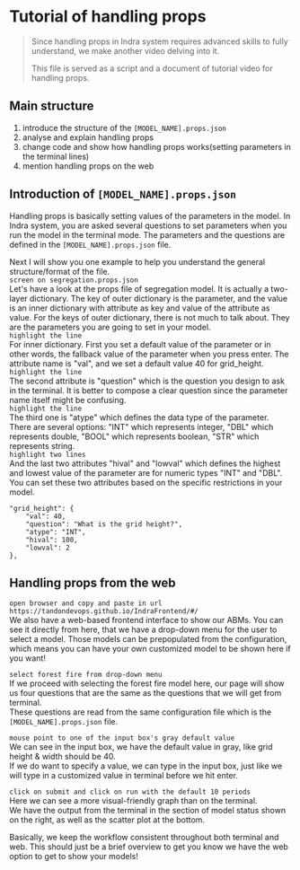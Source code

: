 # Tutorial of handling props

> Since handling props in Indra system requires advanced skills to fully understand, 
> we make another video delving into it.
>
> This file is served as a script and a document of tutorial video for handling props.

## Main structure
1. introduce the structure of the `[MODEL_NAME].props.json`
2. analyse and explain handling props
3. change code and show how handling props works(setting parameters in the terminal lines)
4. mention handling props on the web

## Introduction of `[MODEL_NAME].props.json`
Handling props is basically setting values of the parameters in the model. In Indra system, you are asked several
questions to set parameters when you run the model in the terminal mode. The parameters and the questions are 
defined in the `[MODEL_NAME].props.json` file.  

Next I will show you one example to help you understand the general structure/format of the file.  
`screen on segregation.props.json`  
Let's have a look at the props file of segregation model.
It is actually a two-layer dictionary. The key of outer dictionary is the parameter, and the value is an inner
dictionary with attribute as key and value of the attribute as value.
For the keys of outer dictionary, there is not much to talk about. They are the parameters you are going to set in your
model.  
`highlight the line`  
For inner dictionary. First you set a default value of the parameter or in other words, the fallback value of the
parameter when you press enter. The attribute name is "val", and we set a default value 40 for grid_height.  
`highlight the line`  
The second attribute is "question" which is the question you design to ask in the terminal. 
It is better to compose a clear question since the parameter name itself might be confusing.  
`highlight the line`  
The third one is "atype" which defines the data type of the parameter. There are several options: "INT" which represents
integer, "DBL" which represents double, "BOOL" which represents boolean, "STR" which represents string.  
`highlight two lines`  
And the last two attributes "hival" and "lowval" which defines the 
highest and lowest value of the parameter are for numeric types "INT" and "DBL".
You can set these two attributes based on the specific restrictions in your model.
```
"grid_height": {
    "val": 40,
    "question": "What is the grid height?",
    "atype": "INT",
    "hival": 100,
    "lowval": 2
},
```

## Handling props from the web
`open browser and copy and paste in url https://tandondevops.github.io/IndraFrontend/#/`  
We also have a web-based frontend interface to show our ABMs. You can see it directly from here, that we have a drop-down menu for the user to select a model. 
Those models can be prepopulated from the configuration, which means you can have your own customized model to be shown here if you want!

`select forest fire from drop-down menu`  
If we proceed with selecting the forest fire model here, our page will show us four questions that are the same as the questions that we will get from terminal.  
These questions are read from the same configuration file which is the `[MODEL_NAME].props.json` file. 

`mouse point to one of the input box's gray default value`  
We can see in the input box, we have the default value in gray, like grid height & width should be 40.   
If we do want to specify a value, we can type in the input box, just like we will type in a customized value in terminal before we hit enter.

`click on submit and click on run with the default 10 periods`  
Here we can see a more visual-friendly graph than on the terminal.   
We have the output from the terminal in the section of model status shown on the right, as well as the scatter plot at the bottom. 

Basically, we keep the workflow consistent throughout both terminal and web. This should just be a brief overview to get you know we have the web option to get to show your models!
